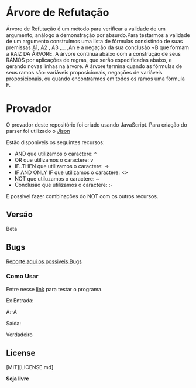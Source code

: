 # Árvore de Refutação

Árvore de Refutação é um método para verificar a validade de um argumento, análogo à demonstração por absurdo.Para testarmos a validade de um argumento construímos uma lista de fórmulas consistindo de suas premissas A1, A2 , A3 ,... ,An e a negação da sua conclusão ~B que formam a RAIZ DA ÁRVORE. A árvore continua abaixo com a construção de seus RAMOS por aplicações de regras, que serão especificadas abaixo, e gerando novas linhas na árvore. A árvore termina quando as fórmulas de seus ramos são: variáveis proposicionais, negações de variáveis proposicionais, ou quando encontrarmos em todos os ramos uma fórmula F.

# Provador

O provador deste repositório foi criado usando JavaScript. Para criação do parser foi utilizado o [Jison](zaa.ch/jison/try/)

Estão disponiveis os seguintes recursos:

- AND que utilizamos o caractere: ^
- OR que utilizamos o caractere: v
- IF..THEN que utilizamos o caractere: ->
- IF AND ONLY IF que utilizamos o caractere: <>
- NOT que utiluzamos o caractere: ~
- Conclusão que utilizamos o caractere: :-

É possivel fazer combinações do NOT com os outros recursos.

## Versão

Beta

## Bugs

[Reporte aqui os possiveis Bugs](https://github.com/joshuapassos/Arvore-de-refutacao/issues)

### Como Usar

Entre nesse [link](https://rawgit.com/joshuapassos/Arvore-de-refutacao/origin/index.html) para testar o programa.

Ex Entrada:

A:-A

Saída:

Verdadeiro

## License

[MIT][LICENSE.md]	

**Seja livre**

